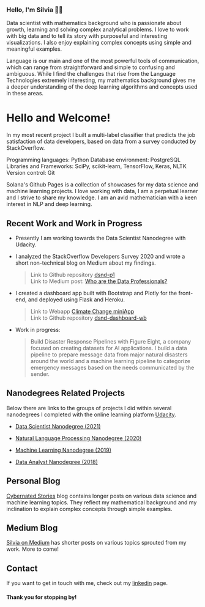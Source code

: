 ### Hello, I'm Silvia 👋👩

Data scientist with mathematics background who is passionate about growth, learning and solving complex analytical problems. I love to work with big data and to tell its story with purposeful and interesting visualizations. I also enjoy explaining complex concepts using simple and meaningful examples.

Language is our main and one of the most powerful tools of communication, which can range from straightforward and simple to confusing and ambiguous. While I find the challenges that rise from the Language Technologies extremely interesting, my mathematics background gives me a deeper understanding of the deep learning algorithms and concepts used in these areas. 

<!--
**SolanaO/SolanaO** is a ✨ _special_ ✨ repository because its `README.md` (this file) appears on your GitHub profile.

Here are some ideas to get you started:

- 🔭 I’m currently working on ...
- 🌱 I’m currently learning ...
- 👯 I’m looking to collaborate on ...
- 🤔 I’m looking for help with ...
- 💬 Ask me about ...
- 📫 How to reach me: ...
- 😄 Pronouns: ...
- ⚡ Fun fact: ...
-->


# Hello and Welcome!




In my most recent project I built a multi-label classifier that predicts the job satisfaction of data developers, based on data from a survey conducted by StackOverflow. 


Programming languages: Python
Database environment: PostgreSQL
Libraries and Frameworks: SciPy, scikit-learn, TensorFlow, Keras, NLTK 
Version control: Git

Solana's Github Pages is a collection of showcases for my data science and machine learning projects. I love working with data, I am a perpetual learner and I strive to share my knowledge. I am an avid mathematician with a keen interest in NLP and deep learning.   

## Recent Work and Work in Progress

- Presently I am working towards the Data Scientist Nanodegree with Udacity. 

- I analyzed the StackOverflow Developers Survey 2020 and wrote a short non-technical blog on Medium about my findings.

  > Link to Github repository [dsnd-p1](https://github.com/SolanaO/udacity_ds_p1.git)  
  > Link to Medium post: [Who are the Data Professionals?](https://medium.com/@silviaonofrei/who-are-the-data-professionals-b81456dac51b)

- I created a dashboard app built with Bootstrap and Plotly for the front-end, and deployed using Flask and Heroku. 

  > Link to Webapp [Climate Change miniApp](https://climatechangewbapp.herokuapp.com/)  
  > Link to Github repository [dsnd-dashboard-wb](https://github.com/SolanaO/dsnd-dashboard-wb)

- Work in progress:

  > Build Disaster Response Pipelines with Figure Eight, a company focused on creating datasets for AI applications. I build a data pipeline to prepare message data from major natural disasters around the world and a machine learning pipeline to categorize emergency messages based on the needs communicated by the sender.
      

## Nanodegrees Related Projects

Below there are links to the groups of projects I did within several nanodegrees I completed with the online learning platform [Udacity](https://udacity.com/).

- [Data Scientist Nanodegree (2021)](https://solanao.github.io/) 

- [Natural Language Processing Nanodegree (2020)](https://solanao.github.io/Elements-of-NLP/) 

- [Machine Learning Nanodegree (2019)](https://solanao.github.io/Elements-of-Machine-Learning/) 

- [Data Analyst Nanodegree (2018)](https://solanao.github.io/Exploratory-Data-Analysis/)

## Personal Blog

[Cybernated Stories](https://solanao.github.io/cybernated_stories/) blog contains longer posts on various data science and machine learning topics. They reflect my mathematical background and my inclination to explain complex concepts through simple examples.

## Medium Blog

[Silvia on Medium](https://medium.com/@silviaonofrei) has shorter posts on various topics sprouted from my work. More to come!

## Contact

If you want to get in touch with me, check out my [linkedin](https://www.linkedin.com/in/silviaeonofrei/) page.

#### Thank you for stopping by!

